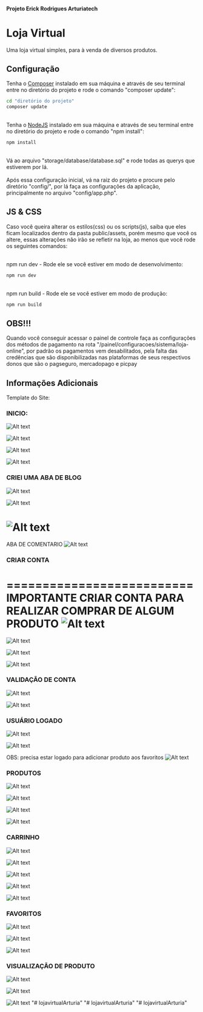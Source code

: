 #### Projeto Erick Rodrigues Arturiatech

# Loja Virtual
Uma loja virtual simples, para à venda de diversos produtos.
## Configuração
Tenha o [Composer](https://getcomposer.org/) instalado em sua máquina e através de seu terminal entre no diretório do projeto e rode o comando "composer update":
```sh
cd "diretório do projeto"
composer update
```
<br>Tenha o [NodeJS](https://nodejs.org/en) instalado em sua máquina e através de seu terminal entre no diretório do projeto e rode o comando "npm install":
```sh
npm install
```
<br>Vá ao arquivo "storage/database/database.sql" e rode todas as querys que estiverem por lá.<br><br>
Após essa configuração inicial, vá na raiz do projeto e procure pelo diretório "config/", por lá faça as configurações da aplicação, principalmente no arquivo "config/app.php".

## JS & CSS
Caso você queira alterar os estilos(css) ou os scripts(js), saiba que eles ficam localizados dentro da pasta public/assets, porém mesmo que você os altere, essas alterações não irão se refletir na loja, ao menos que você rode os seguintes comandos:

<br>npm run dev - Rode ele se você estiver em modo de desenvolvimento:
```sh
npm run dev
```

<br>npm run build - Rode ele se você estiver em modo de produção:
```sh
npm run build
```

## OBS!!!
Quando você conseguir acessar o painel de controle faça as configurações dos métodos de pagamento na rota "/painel/configuracoes/sistema/loja-online", por padrão os pagamentos vem desabilitados, pela falta das credências que são disponibilizadas nas plataformas de seus respectivos donos que são o pagseguro, mercadopago e picpay

## Informações Adicionais

Template do Site:

### INICIO:

![Alt text](Inicio.png)

![Alt text](Inicio2.png)

![Alt text](inicio3.png)

![Alt text](<Direitos Autorais.png>)
<br>

### CRIEI UMA ABA DE BLOG
![Alt text](Blog.png)

![Alt text](Blog1.png)

![Alt text](blog2.png)
=========================
ABA DE COMENTARIO
![Alt text](blogcomida.png)

### CRIAR CONTA
==========================
IMPORTANTE CRIAR CONTA PARA REALIZAR COMPRAR DE ALGUM PRODUTO
![Alt text](<Frete gratis, precisa esta logado.png>)
==========================
![Alt text](<Criar conta.png>)

![Alt text](<Cadastro Tela de login.png>)

![Alt text](<Cadastro tela de login 2.png>)


### VALIDAÇÃO DE CONTA

![Alt text](<TIREI A VALIDAÇÃO.png>)

![Alt text](<VALIDAÇÃO TIRADA-1.png>)


### USUÁRIO LOGADO

![Alt text](<Usuario logado.png>)

![Alt text](<Usuario logado2.png>)

OBS: precisa estar logado para adicionar produto aos favoritos
![Alt text](<Frete gratis, precisa esta logado-1.png>)

### PRODUTOS

![Alt text](Produto.png)

![Alt text](produto1.png)

![Alt text](produto2.png)

![Alt text](Produtos3.png)

### CARRINHO

![Alt text](CARRINHO.png)

![Alt text](<Carrinho cheio com amei.png>)

![Alt text](<Produtos no carrinhos.png>)

![Alt text](<Produtos no carrinhos2.png>)

![Alt text](<Produtos no carrinhos3.png>)

### FAVORITOS

![Alt text](<Produto adicionado a gostei.png>)

![Alt text](Favoritos.png)

![Alt text](<Favoritos 2.png>)

### VISUALIZAÇÃO DE PRODUTO

![Alt text](<Visualizar Produto.png>)

![Alt text](<Visualizar 2.png>)

![Alt text](<Visualizar 3.png>)
"# lojavirtualArturia"  "# lojavirtualArturia" 
"# lojavirtualArturia" 
